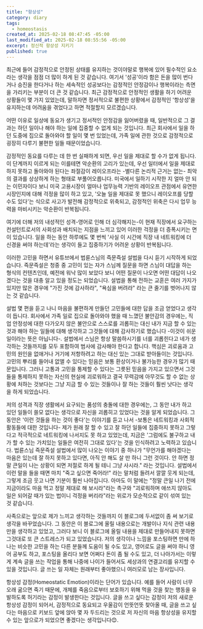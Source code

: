```yaml
---
title: "항상성"
category: diary
tags:
  - homeostasis
created_at: 2025-02-18 08:47:45 -05:00
last_modified_at: 2025-02-18 08:55:56 -05:00
excerpt: 정신적 항상성 지키기
published: true
---
```


최근에 들어 감정적으로 안정된 상태를 유지하는 것이야말로 행복에 있어 필수적인 요소라는 생각을 점점 더 많이 하게 된 것 같습니다.  여기서 '성공'이라 함은 돈을 많이 번다거나 승진을 한다거나 하는 세속적인 성공보다는 감정적인 안정감이나 행복이라는 측면을 가리키는 부분이 더 큰 것 같습니다.  최근 감정적으로 안정적인 생활을 하기 어려운 상황들이 몇 가지 있었는데, 말하자면 정서적으로 불편한 상황에서 감정적인 '항상성'을 유지하는데 어려움을 겪었다고 하면 적절할지 모르겠습니다.

어떤 이유로 일상에 동요가 생기고 정서적인 안정감을 잃어버렸을 때, 일반적으로 그 결과는 하던 일이나 해야 하는 일에 집중할 수 없게 되는 것입니다.  최근 회사에서 일을 하던 도중에 집으로 돌아와야 할 일이 몇 번 있었는데, 가족 일에 관한 것으로 감정적으로 굉장히 다루기 불편한 일들 때문이었습니다.

감정적인 동요를 다루는 데 한 번 실패하게 되면, 우선 일을 제대로 할 수가 없게 됩니다.  이 단계까지 이르게 되는 이를테면 악순환의 고리가 있는데, 우선 일터에서 일을 제대로 하지 못하고 돌아와야 된다는 좌절감이 레이오프라는 -별다른 논리적 근거는 없는- 최악의 결과를 상상하게 하는 형태로 부풀어오릅니다.  미국에서 일하기 시작한 지 얼마 안 되는 이민자이다 보니 미국 고용시장이 얼마나 업무능력 기반의 레이오프 관점에서 유연한 시장인지에 대해 걱정을 많이 하고 있고, '오늘 일을 제대로 못 했으니 레이오프를 당할 수도 있다'는 식으로 사고가 발전해 감정적으로 위축되고, 감정적인 위축은 다시 업무 능력을 마비시키는 악순환이 반복됩니다.

여기에 더해 저의 내성적인 성격-영어로 인해 더 심각해지는-이 현재 직장에서 요구하는 컨설턴트로서의 사회성과 배치되는 지점을 느끼고 있어 이러한 걱정을 더 증폭시키는 면이 있습니다.  일을 하는 동안 하루에도 몇 번씩 '사실 이 시간에 직장 내 네트워킹에 더 신경을 써야 하는데'라는 생각이 들고 집중하기가 어려운 상황이 반복됩니다.

이러한 고민을 하면서 유튜브에서 법륜스님의 즉문즉설 설법을 다시 듣기 시작하게 되었습니다.  즉문즉설은 청중 중 고민이 있는 자가 스님께 질문을 하면 스님이 대답을 하는 형식의 컨텐츠인데, 예전에 워낙 많이 보았다 보니 어떤 질문이 나오면 어떤 대답이 나오겠다는 것을 대충 알고 있을 정도는 되었습니다.  설법을 통해 전하는 교훈은 여러 가지가 있지만 많은 경우에 "가진 것에 감사하라", "욕심을 버려라" 라는 큰 줄기를 벗어나지 않는 것 같습니다.

설법 몇 편을 듣고 나니 마음을 불편하게 만들던 고민들에 대한 답을 조금 얻었다고 생각이 듭니다.  회사에서 가족 일로 집으로 돌아와야 했을 때 느꼈던 불안감의 경우에는, 직업 안정성에 대한 다가오지 않은 불안으로 스스로를 괴롭히는 대신 내가 지금 할 수 있는 것과 해야 하는 일들에 대해 생각하고 그것들에 대해 감사하기로 했습니다 -이것이 쉬운 일이라는 뜻은 아닙니다-.  설법에서 스님은 항상 말씀하시기를 너를 괴롭힌다고 네가 생각하는 것들까지를 모두 포함하여 범사에 감사해야 한다고 합니다.  핵심은 괴로움과 고민의 원인을 없애거나 거기에 저항하려고 하는 대신 있는 그대로 받아들이는 것입니다.  고민의 뿌리를 들어내 없앨 수 있다는 믿음은 보통 환상이거나 불가능한 경우가 많기 때문입니다.  그러니 고통과 고민을 통제할 수 있다는 그릇된 믿음을 가지고 있으면서 그것들을 통제하지 못하는 자신의 현실에 괴로워하고 결국 무력감에 아무것도 할 수 없는 상황에 처하는 것보다는 그냥 지금 할 수 있는 것들이나 잘 하는 것들이 훨씬 낫다는 생각을 하게 되었습니다.

저의 성격과 직장 생활에서 요구되는 품성의 충돌에 대한 경우에는, 그 동안 내가 하고 있던 일들이 쓸모 없다는 생각으로 자신을 괴롭히고 있었다는 것을 알게 되었습니다.  그 동안은 '이런 것들을 하는 것이 좋다'는 이야기를 듣고 나서 -보통은 네트워킹과 사회적 활동들에 대한 것입니다- 제가 원래 잘 할 수 있고 잘 하던 일들에 집중하지 못하고 그렇다고 적극적으로 네트워킹에 나서지도 못 하고 있었는데, 지금은 '그럼에도 불구하고 내가 할 수 있는 가치있는 일들은 여전히 그대로 있다'는 것을 인식하려고 노력하고 있습니다. 법륜스님 즉문즉설 설법에서 많이 나오는 이야기 중 하나가 "무언가를 해야겠다는 마음은 있는데 잘 하지 못하고 있다면, 아직 안 해도 살 만 하니 그런 것이다.  안 하면 정말 큰일이 나는 상황이 되면 저절로 하게 될 테니 그냥 사시라." 라는 것입니다.  설법에서 이런 말을 들을 때면 마치 "죽고 싶으면 죽어라!" 라는 말처럼 들려서 깔깔 웃게 되는데, 그렇게 조금 웃고 나면 기분이 훨씬 나아집니다.  아마도 이 말에는 "정말 큰일 나기 전에 지금이라도 마음 먹고 정말 제대로 해 보시라"라는 촉구와 "괴로워하며 애쓰지 않아도 일은 되어갈 때가 있는 법이니 걱정을 버리라"라는 위로가 모순적으로 같이 섞여 있는 것 같습니다.

사족으로는 앞으로 제가 느끼고 생각하는 것들까지 이 블로그에 두서없이 좀 써 보기로 생각을 바꾸었습니다.  그 동안은 이 블로그에 올릴 내용으로는 개발이나 지식 관련 내용만을 생각하고 있었고, 그러다 보니 이 블로그에 올릴 내용을 제대로 만들어내지 못하면 그것대로 또 큰 스트레스가 되고 있었습니다.  저의 생각이나 느낌을 포스팅하면 만에 하나는 비슷한 고민을 하는 다른 분들께 도움이 될 수도 있고, 영어로도 글을 써야 하니 영어 공부도 하고, 포스팅을 올리다 보면 어쩌다 돈이 좀 될 수도 있고, 더 나아가서는 이렇게 계속 글을 쓰는 작업을 통해 나중에 나이가 들어서도 세상과의 연결고리를 유지할 수 있을 것입니다.  글 쓰는 일 자체는 원래부터 좋아했으니 여러모로 남는 장사입니다.

항상성 감정(Homeostatic Emotion)이라는 단어가 있습니다.  예를 들어 사람이 너무 오래 굶으면 죽기 때문에, 개체를 죽음으로부터 보호하기 위해 먹을 것을 찾는 행동을 유발하도록 허기라는 감정이 발생한다는 것입니다.  글을 쓰고 싶다는 감정이 저의 새로운 항상성 감정이 되어서, 감정적으로 동요되고 우울감이 언뜻언뜻 찾아올 때, 글을 쓰고 싶다는 마음으로 키보드 앞에 앉아 몇 자 두드리는 것으로 저 자신의 마음 항상성을 유지할 수 있는 앞으로가 되었으면 좋겠다는 생각입니다😊.
